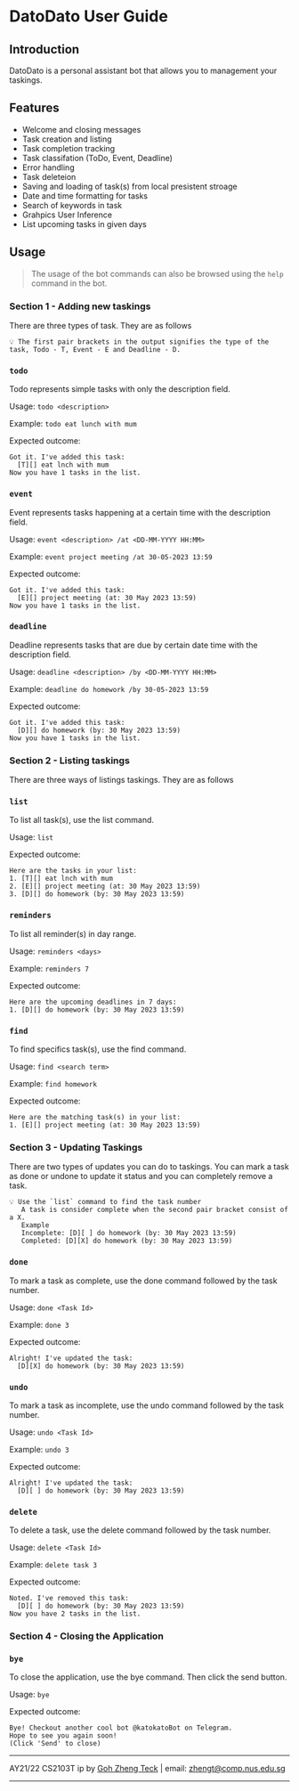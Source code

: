 # DatoDato User Guide

## Introduction

DatoDato is a personal assistant bot that allows you to management your taskings.

## Features

- Welcome and closing messages
- Task creation and listing
- Task completion tracking
- Task classifation (ToDo, Event, Deadline)
- Error handling
- Task deleteion
- Saving and loading of task(s) from local presistent stroage
- Date and time formatting for tasks
- Search of keywords in task
- Grahpics User Inference
- List upcoming tasks in given days

## Usage

> The usage of the bot commands can also be browsed using the `help` command in the bot. 

### Section 1 - Adding new taskings

There are three types of task. They are as follows

```
💡 The first pair brackets in the output signifies the type of the task, Todo - T, Event - E and Deadline - D. 
```

### `todo`

Todo represents simple tasks with only the description field.

Usage: `todo <description>` 

Example: `todo eat lunch with mum`

Expected outcome:
```
Got it. I've added this task:
  [T][] eat lnch with mum
Now you have 1 tasks in the list.
```

### `event`

Event represents tasks happening at a certain time with the description field.

Usage: `event <description> /at <DD-MM-YYYY HH:MM>`

Example: `event project meeting /at 30-05-2023 13:59`

Expected outcome:
```
Got it. I've added this task:
  [E][] project meeting (at: 30 May 2023 13:59)
Now you have 1 tasks in the list.
```

### `deadline`

Deadline represents tasks that are due by certain date time with the description field.

Usage: `deadline <description> /by <DD-MM-YYYY HH:MM>`

Example: `deadline do homework /by 30-05-2023 13:59`

Expected outcome:
```
Got it. I've added this task:
  [D][] do homework (by: 30 May 2023 13:59)
Now you have 1 tasks in the list.
```

### Section 2 - Listing taskings

There are three ways of listings taskings. They are as follows

### `list`

To list all task(s), use the list command.

Usage: `list`

Expected outcome:
```
Here are the tasks in your list:
1. [T][] eat lnch with mum
2. [E][] project meeting (at: 30 May 2023 13:59)
3. [D][] do homework (by: 30 May 2023 13:59)
```

### `reminders`

To list all reminder(s) in day range.

Usage: `reminders <days>`

Example: `reminders 7`

Expected outcome:
```
Here are the upcoming deadlines in 7 days:
1. [D][] do homework (by: 30 May 2023 13:59)
```

### `find`

To find specifics task(s), use the find command.

Usage: `find <search term>`

Example: `find homework`

Expected outcome:
```
Here are the matching task(s) in your list:
1. [E][] project meeting (at: 30 May 2023 13:59)
```

### Section 3 - Updating Taskings

There are two types of updates you can do to taskings. You can mark a task as done or undone to update it status and you can completely remove a task.

```
💡 Use the `list` command to find the task number
   A task is consider complete when the second pair bracket consist of a X.
   Example
   Incomplete: [D][ ] do homework (by: 30 May 2023 13:59)
   Completed: [D][X] do homework (by: 30 May 2023 13:59)
```

### `done`

To mark a task as complete, use the done command followed by the task number.

Usage: `done <Task Id>`

Example: `done 3`

Expected outcome:
```
Alright! I've updated the task:
  [D][X] do homework (by: 30 May 2023 13:59)
```

### `undo`

To mark a task as incomplete, use the undo command followed by the task number.

Usage: `undo <Task Id>`

Example: `undo 3`

Expected outcome:
```
Alright! I've updated the task:
  [D][ ] do homework (by: 30 May 2023 13:59)
```

### `delete`

To delete a task, use the delete command followed by the task number.

Usage: `delete <Task Id>`

Example: `delete task 3`

Expected outcome:
```
Noted. I've removed this task:
  [D][ ] do homework (by: 30 May 2023 13:59)
Now you have 2 tasks in the list.
```

### Section 4 - Closing the Application

### `bye`

To close the application, use the bye command. Then click the send button.

Usage: `bye`

Expected outcome:
```
Bye! Checkout another cool bot @katokatoBot on Telegram.
Hope to see you again soon!
(Click 'Send' to close)
```

---

AY21/22 CS2103T ip by [Goh Zheng Teck](https://github.com/laughingkid-sg/ip) | email: [zhengt@comp.nus.edu.sg](mailto:zhengt@comp.nus.edu.sg)

---
